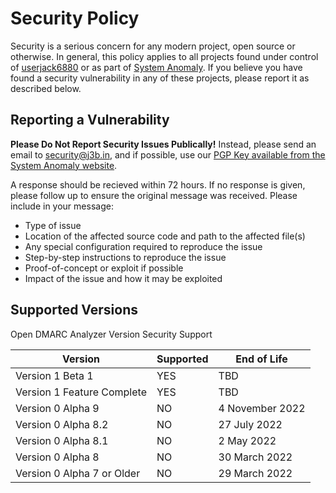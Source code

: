 # Security Policy

Security is a serious concern for any modern project, open source or otherwise. In general, this policy applies to all projects found under control of [userjack6880](https://github.com/userjack6880) or as part of [System Anomaly](https://systemanomaly.com). If you believe you have found a security vulnerability in any of these projects, please report it as described below.

## Reporting a Vulnerability

**Please Do Not Report Security Issues Publically!** Instead, please send an email to [security@j3b.in](mailto:security@j3b.in), and if possible, use our [PGP Key available from the System Anomaly website](https://systemanomaly.com/pgp/). 

A response should be recieved within 72 hours. If no response is given, please follow up to ensure the original message was received. Please include in your message:
- Type of issue
- Location of the affected source code and path to the affected file(s)
- Any special configuration required to reproduce the issue
- Step-by-step instructions to reproduce the issue
- Proof-of-concept or exploit if possible
- Impact of the issue and how it may be exploited

## Supported Versions

Open DMARC Analyzer Version Security Support

| Version                    | Supported | End of Life     |
| -------------------------- | --------- | --------------- |
| Version 1 Beta 1           | YES       | TBD             |
| Version 1 Feature Complete | YES       | TBD             |
| Version 0 Alpha 9          | NO        | 4 November 2022 |
| Version 0 Alpha 8.2        | NO        | 27 July 2022    |
| Version 0 Alpha 8.1        | NO        | 2 May 2022      |
| Version 0 Alpha 8          | NO        | 30 March 2022   |
| Version 0 Alpha 7 or Older | NO        | 29 March 2022   |
